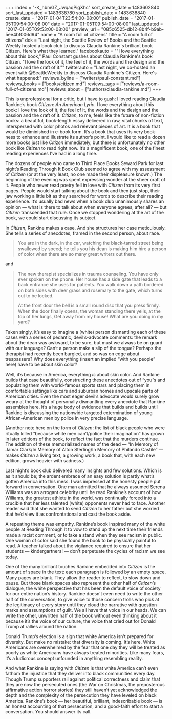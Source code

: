 +++
index = "-K_hbmGZ_JwqaqPigXhc"
sort_create_date = 1483602840
sort_last_updated = 1483638780
sort_publish_date = 1483638840
create_date = "2017-01-04T23:54:00-08:00"
publish_date = "2017-01-05T09:54:00-08:00"
date = "2017-01-05T09:54:00-08:00"
last_updated = "2017-01-05T09:53:00-08:00"
preview_url = "085c6525-db12-8b4f-b9ab-5ee4bf006d94"
name = "A room full of citizens"
title = "A room full of citizens"
dek = "Last night, the Seattle Review of Books and the Seattle Weekly hosted a book club to discuss Claudia Rankine's brilliant book Citizen. Here's what they learned."
facebookauto = "\"I love everything about this book,\" Paul Constant gushes about Claudia Rankine's book Citizen. \"I love the look of it, the feel of it, the words and the design and the passion and the craft of it.\""
twitterauto = "Last night, we co-hosted an event with @SeattleWeekly to discuss Claudia Rankine's Citizen. Here's what happened:"
reviews_byline = ["writers/paul-constant.md"]
reviews_books = ["books/citizen.md"]
reviews_tags = ["reviews/a-room-full-of-citizens.md"]
reviews_about = ["authors/claudia-rankine.md"]
+++

This is unprofessional for a critic, but I have to gush: I loved reading Claudia Rankine’s book *Citizen: An American Lyric*. I love everything about this book: I love the look of it, the feel of it, the words and the design and the passion and the craft of it. *Citizen*, to me, feels like the future of non-fiction books: a beautiful, book-length essay delivered in raw, vital chunks of text, interspersed with color photos and relevant pieces of art. It is a book that would be diminished in e-book form. It’s a book that uses its very book-ness to enhance and illustrate its author’s point. I would like to read a dozen more books just like *Citizen* immediately, but there is unfortunately no other book like *Citizen* to read right now. It’s a magnificent book, one of the finest reading experiences I’ve had in a long time.

The dozens of people who came to Third Place Books Seward Park for last night’s Reading Through It Book Club seemed to agree with my assessment of *Citizen* (or at the very least, no one made their displeasure known.) The beginning of the evening was spent expressing wonder at the sheer craft of it. People who never read poetry fell in love with *Citizen* from its very first pages. People would start talking about the book and then just stop, their jaw working a little bit as they searched for words to describe their reading experience. It’s usually bad news when a book club unanimously shares an opinion — what is there to talk about when everyone agrees, after all? — but *Citizen* transcended that rule. Once we stopped wondering at the art of the book, we could start discussing its subject.

In *Citizen*, Rankine makes a case. And she structures her case meticulously. She tells a series of anecdotes, framed in the second person, about race.

<blockquote>You are in the dark, in the car, watching the black-tarred street being swallowed by speed; he tells you his dean is making him hire a person of color when there are so many great writers out there.</blockquote>

and

<blockquote><p>The new therapist specializes in trauma counseling. You have only ever spoken on the phone. Her house has a side gate that leads to a back entrance she uses for patients. You walk down a path bordered on both sides with deer grass and rosemary to the gate, which turns out to be locked.</p>

<p>At the front door the bell is a small round disc that you press firmly. When the door finally opens, the woman standing there yells, at the top of her lungs, Get away from my house! What are you doing in my yard?</p></blockquote>

Taken singly, it’s easy to imagine a (white) person dismantling each of these cases with a series of pedantic, devil’s-advocate comments: the remark about the dean was awkward, to be sure, but must we always be on guard with our language? Can’t a person make a slip of the tongue? Perhaps the therapist had recently been burgled, and so was on edge about trespassers? Why does everything (insert an implied “with you people” here) have to be about skin color?

Well, it’s because in America, everything *is* about skin color. And Rankine builds that case beautifully, constructing these anecdotes out of “you”s and populating them with world-famous sports stars and placing them in comfortable settings like cars and suburban homes and upscale parts of American cities. Even the most eager devil’s advocate would surely grow weary at the thought of personally dismantling every anecdote that Rankine assembles here. It’s a huge body of evidence that builds and builds until Rankine is discussing the nationwide targeted extermination of young African-American men by police in very precise language.

(Another note here on the form of *Citizen*: the list of black people who were ritually killed “because white men can’t/police their imagination” has grown in later editions of the book, to reflect the fact that the murders continue. The addition of these memorialized names of the dead — “In Memory of Jamar Clark/In Memory of Alton Sterling/In Memory of Philando Castile” — makes *Citizen* a living text, a growing work, a book that, with each new edition, grows heavier with sadness.)

Last night’s book club delivered many insights and few solutions. Which is as it should be; the ardent embrace of an easy solution is partly what’s gotten America into this mess. I was impressed at the honesty people put forward in conversation. One man admitted that he always assumed Serena Williams was an arrogant celebrity until he read Rankine’s account of how Williams, the greatest athlete in the world, was continually forced into a crucible that her less talented (white) opponents never had to face. Another reader said that she wanted to send *Citizen* to her father but she worried that he’d view it as confrontational and cast the book aside.

A repeating theme was empathy. Rankine’s book inspired many of the white people at Reading Through It to vow to stand up the next time their friends made a racist comment, or to take a stand when they see racism in public. One woman of color said she found the book to be physically painful to read. A teacher talked about the vigilance required to ensure that her students — kindergartners! — don’t perpetuate the cycles of racism we see today.

One of the many brilliant touches Rankine embedded into *Citizen* is the amount of space in the text: each paragraph is followed by an empty space. Many pages are blank. They allow the reader to reflect, to slow down and pause. But those blank spaces also represent the other half of *Citizen*’s dialogue, the white perspective that has been the default voice of society for our entire nation’s history. Rankine doesn’t even need to write the other half of the conversation, to give voice to those concern trolls who pick at the legitimacy of every story until they cloud the narrative with question marks and assumptions of guilt. We all have that voice in our heads. We can write the other, unwritten half of the book without even thinking about it because it’s the voice of our culture, the voice that cried out for Donald Trump at rallies around the nation.

Donald Trump’s election is a sign that white America isn’t prepared for diversity. But make no mistake: that diversity is coming. It’s here. White Americans are overwhelmed by the fear that one day they will be treated as poorly as white Americans have always treated minorities. Like many fears, it’s a ludicrous concept unfounded in anything resembling reality. 

And what Rankine is saying with *Citizen* is that white America can’t even fathom the injustice that they deliver into black communities every day. Though Trump supporters rail against political correctness and claim that they are now the persecuted ones (the War on Christmas, the preposterous affirmative action horror stories) they still haven’t yet acknowledged the depth and the complexity of the persecution they have leveled on black America. Rankine’s book — her beautiful, brilliant, indescribable book — is an honest accounting of that persecution, and a good-faith effort to start a conversation. You should answer its call. 